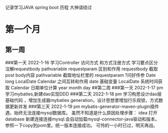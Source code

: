 记录学习JAVA	spring boot 历程 大神请绕过

# 第一个月
## 第一周
###第一天 2022-1-16
    学习Controller 访问方式 和方式注册方式
      学习要点区分 注解requestbody pathvariable requestparam 区别和作用
         requestbody 截取post body内容
         pathvariable 截取地址栏里的
         requestparam ?问好传参
     Date long LocalDate Calendar 之间互转和作用
        date  基础变量
        LocalDate 系统时间获取
        Calendar 日期单位计算 year month day
##第二周
###第一天 2022-1-17 pm
    学习mybaties,新建dao实现DDD
###第二天 2022-1-18 pm
    学习构思设计dao层基础代码 ，增加生成器mybaties generation，设计思想里增加行乐观锁，方式数据更新并发
###第三天 2022-1-19 pm
    mybatis-generator-maven-plugin插件遇，始终无法连接mysql数据库。
    虽然不知道是什么原因处理步骤：
        idea 打开database 新建连接连接mysql.会自动加载mysql-connector-java驱动和版本。参照一下copy到pom里。统一版本连接成功。
        可怜的一小时已过，明天再战。
     
